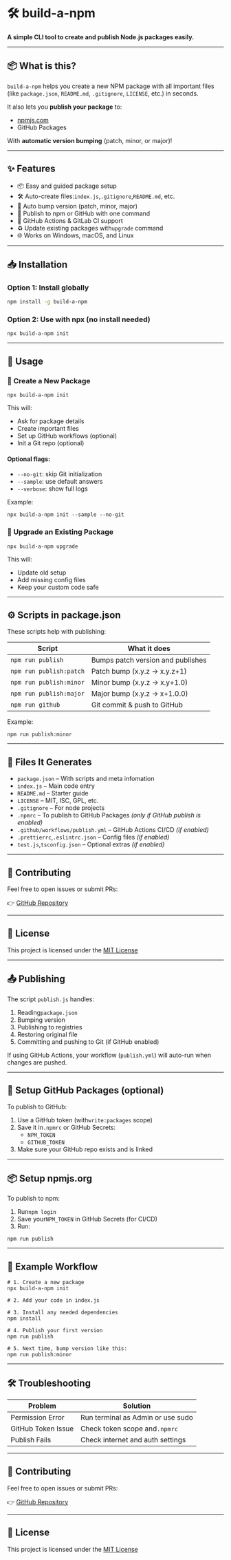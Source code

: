# 🛠️ build-a-npm

**A simple CLI tool to create and publish Node.js packages easily.**

---

## 📦 What is this?

`build-a-npm` helps you create a new NPM package with all important files (like `package.json`, `README.md`, `.gitignore`, `LICENSE`, etc.) in seconds.

It also lets you **publish your package** to:

- [npmjs.com](https://npmjs.com)
- GitHub Packages

With **automatic version bumping** (patch, minor, or major)!

---

## ✨ Features

- 📦 Easy and guided package setup
- 🛠️ Auto-create files:`index.js`,`.gitignore`,`README.md`, etc.
- 🔄 Auto bump version (patch, minor, major)
- 🚀 Publish to npm or GitHub with one command
- 🤖 GitHub Actions & GitLab CI support
- ♻️ Update existing packages with`upgrade` command
- 🌐 Works on Windows, macOS, and Linux

---

## 📥 Installation

### Option 1: Install globally

```bash
npm install -g build-a-npm
```

### Option 2: Use with npx (no install needed)

```
npx build-a-npm init
```

---

## 🚀 Usage

### 🧱 Create a New Package

```
npx build-a-npm init
```

This will:

- Ask for package details
- Create important files
- Set up GitHub workflows (optional)
- Init a Git repo (optional)

#### Optional flags:

- `--no-git`: skip Git initialization
- `--sample`: use default answers
- `--verbose`: show full logs

Example:

```
npx build-a-npm init --sample --no-git
```

### 🔁 Upgrade an Existing Package

```
npx build-a-npm upgrade
```

This will:

- Update old setup
- Add missing config files
- Keep your custom code safe

---

## ⚙️ Scripts in package.json

These scripts help with publishing:

| Script                  | What it does                      |
| ----------------------- | --------------------------------- |
| `npm run publish`       | Bumps patch version and publishes |
| `npm run publish:patch` | Patch bump (x.y.z → x.y.z+1)      |
| `npm run publish:minor` | Minor bump (x.y.z → x.y+1.0)      |
| `npm run publish:major` | Major bump (x.y.z → x+1.0.0)      |
| `npm run github`        | Git commit & push to GitHub       |

Example:

```
npm run publish:minor
```

---

## 🧾 Files It Generates

- `package.json` – With scripts and meta infomation
- `index.js` – Main code entry
- `README.md` – Starter guide
- `LICENSE` – MIT, ISC, GPL, etc.
- `.gitignore` – For node projects
- `.npmrc` – To publish to GitHub Packages _(only if GitHub publish is enabled)_
- `.github/workflows/publish.yml` – GitHub Actions CI/CD _(if enabled)_
- `.prettierrc`,`.eslintrc.json` – Config files _(if enabled)_
- `test.js`,`tsconfig.json` – Optional extras _(if enabled)_

---

## 🤝 Contributing

Feel free to open issues or submit PRs:

👉 [GitHub Repository](https://github.com/HSinghHira/build-a-npm)

---

## 📄 License

This project is licensed under the [MIT License]()

---

## 📤 Publishing

The script `publish.js` handles:

1. Reading`package.json`
2. Bumping version
3. Publishing to registries
4. Restoring original file
5. Committing and pushing to Git (if GitHub enabled)

If using GitHub Actions, your workflow (`publish.yml`) will auto-run when changes are pushed.

---

## 🔐 Setup GitHub Packages (optional)

To publish to GitHub:

1. Use a GitHub token (with`write:packages` scope)
2. Save it in`.npmrc` or GitHub Secrets:
   - `NPM_TOKEN`
   - `GITHUB_TOKEN`
3. Make sure your GitHub repo exists and is linked

---

## 📦 Setup npmjs.org

To publish to npm:

1. Run`npm login`
2. Save your`NPM_TOKEN` in GitHub Secrets (for CI/CD)
3. Run:

```
npm run publish
```

---

## 🔧 Example Workflow

```
# 1. Create a new package
npx build-a-npm init

# 2. Add your code in index.js

# 3. Install any needed dependencies
npm install

# 4. Publish your first version
npm run publish

# 5. Next time, bump version like this:
npm run publish:minor
```

---

## 🛠️ Troubleshooting

| Problem            | Solution                          |
| ------------------ | --------------------------------- |
| Permission Error   | Run terminal as Admin or use sudo |
| GitHub Token Issue | Check token scope and`.npmrc`     |
| Publish Fails      | Check internet and auth settings  |

---

## 🤝 Contributing

Feel free to open issues or submit PRs:

👉 [GitHub Repository](https://github.com/HSinghHira/build-a-npm)

---

## 📄 License

This project is licensed under the [MIT License]()
